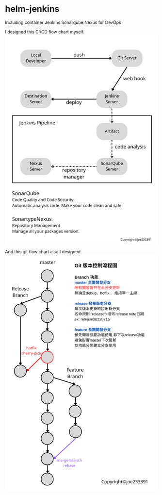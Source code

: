 # helm-jenkins
Including container Jenkins.Sonarqube.Nexus for DevOps

I designed this CI/CD flow chart myself.
![alt text](https://github.com/joe233391/helm-jenkins/blob/main/devopsFlow.png)

And this git flow chart also I designed.
![alt text](https://github.com/joe233391/helm-jenkins/blob/main/gitFlowChart.png)
